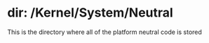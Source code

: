 # dir: /Kernel/System/Neutral

This is the directory where all of the platform neutral code is stored